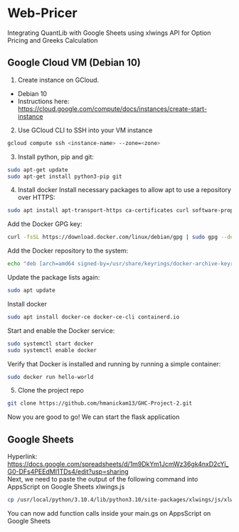 # Web-Pricer
Integrating QuantLib with Google Sheets using xlwings API for Option Pricing and Greeks Calculation

## Google Cloud VM (Debian 10)
1. Create instance on GCloud. 
- Debian 10
- Instructions here: https://cloud.google.com/compute/docs/instances/create-start-instance

2. Use GCloud CLI to SSH into your VM instance
```sh
gcloud compute ssh <instance-name> --zone=<zone>
```

3. Install python, pip and git:
```sh
sudo apt-get update
sudo apt-get install python3-pip git
```

4. Install docker
Install necessary packages to allow apt to use a repository over HTTPS:
```sh
sudo apt install apt-transport-https ca-certificates curl software-properties-common
```

Add the Docker GPG key:
```sh
curl -fsSL https://download.docker.com/linux/debian/gpg | sudo gpg --dearmor -o /usr/share/keyrings/docker-archive-keyring.gpg
```

Add the Docker repository to the system:
```sh
echo "deb [arch=amd64 signed-by=/usr/share/keyrings/docker-archive-keyring.gpg] https://download.docker.com/linux/debian $(lsb_release -cs) stable" | sudo tee /etc/apt/sources.list.d/docker.list > /dev/null
```

Update the package lists again:
```sh
sudo apt update
```

Install docker
```sh
sudo apt install docker-ce docker-ce-cli containerd.io
```

Start and enable the Docker service:
```sh
sudo systemctl start docker
sudo systemctl enable docker
```

Verify that Docker is installed and running by running a simple container:
```sh
sudo docker run hello-world
```

5. Clone the project repo
```sh
git clone https://github.com/hmanickam13/GHC-Project-2.git
```

Now you are good to go!
We can start the flask application



## Google Sheets
Hyperlink: https://docs.google.com/spreadsheets/d/1m9DkYm1JcmWz36gk4nxD2cYi_G0-DFs4PEEdMI1TDs4/edit?usp=sharing
<br>
Next, we need to paste the output of the following command into AppsScript on Google Sheets xlwings.js
```sh
cp /usr/local/python/3.10.4/lib/python3.10/site-packages/xlwings/js/xlwings.js .
```
You can now add function calls inside your main.gs on AppsScript on Google Sheets